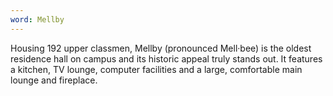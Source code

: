 ```yaml
---
word: Mellby
---
```


Housing 192 upper classmen, Mellby (pronounced Mell·bee) is the oldest residence hall on campus and its historic appeal truly stands out. It features a kitchen, TV lounge, computer facilities and a large, comfortable main lounge and fireplace.
